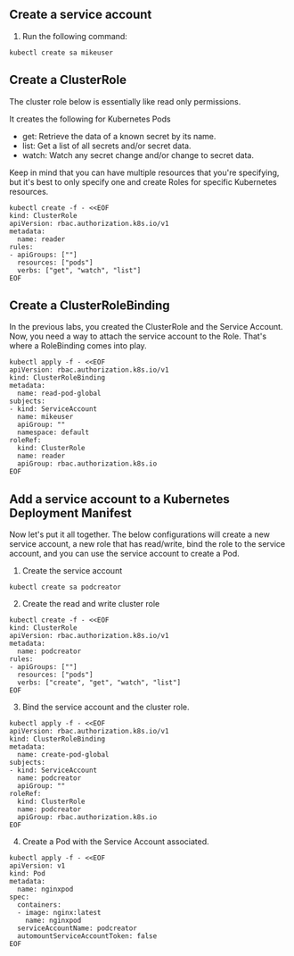 ## Create a service account

1. Run the following command:
```
kubectl create sa mikeuser
```

## Create a ClusterRole

The cluster role below is essentially like read only permissions.

It creates the following for Kubernetes Pods

- get: Retrieve the data of a known secret by its name.
- list: Get a list of all secrets and/or secret data.
- watch: Watch any secret change and/or change to secret data.

Keep in mind that you can have multiple resources that you're specifying, but it's best to only specify one and create Roles for specific Kubernetes resources.
 

```
kubectl create -f - <<EOF
kind: ClusterRole
apiVersion: rbac.authorization.k8s.io/v1
metadata:
  name: reader
rules:
- apiGroups: [""]
  resources: ["pods"]
  verbs: ["get", "watch", "list"]
EOF
```

## Create a ClusterRoleBinding

In the previous labs, you created the ClusterRole and the Service Account. Now, you need a way to attach the service account to the Role. That's where a RoleBinding comes into play.

```
kubectl apply -f - <<EOF
apiVersion: rbac.authorization.k8s.io/v1
kind: ClusterRoleBinding
metadata:
  name: read-pod-global
subjects:
- kind: ServiceAccount
  name: mikeuser
  apiGroup: ""
  namespace: default
roleRef:
  kind: ClusterRole
  name: reader
  apiGroup: rbac.authorization.k8s.io
EOF
```

## Add a service account to a Kubernetes Deployment Manifest

Now let's put it all together. The below configurations will create a new service account, a new role that has read/write, bind the role to the service account, and you can use the service account to create a Pod.

1. Create the service account
```
kubectl create sa podcreator
```

2. Create the read and write cluster role

```
kubectl create -f - <<EOF
kind: ClusterRole
apiVersion: rbac.authorization.k8s.io/v1
metadata:
  name: podcreator
rules:
- apiGroups: [""]
  resources: ["pods"]
  verbs: ["create", "get", "watch", "list"]
EOF
```

3. Bind the service account and the cluster role.
```
kubectl apply -f - <<EOF
apiVersion: rbac.authorization.k8s.io/v1
kind: ClusterRoleBinding
metadata:
  name: create-pod-global
subjects:
- kind: ServiceAccount
  name: podcreator
  apiGroup: ""
roleRef:
  kind: ClusterRole
  name: podcreator
  apiGroup: rbac.authorization.k8s.io
EOF
```

4. Create a Pod with the Service Account associated.
```
kubectl apply -f - <<EOF
apiVersion: v1
kind: Pod
metadata:
  name: nginxpod
spec:
  containers:
  - image: nginx:latest
    name: nginxpod
  serviceAccountName: podcreator
  automountServiceAccountToken: false
EOF
```